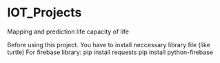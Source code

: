 # IOT_Projects
Mapping and prediction life capacity of life 

Before using this project. You have to install neccessary library file (like turtle)
For firebase library:
pip install requests
pip install python-firebase
